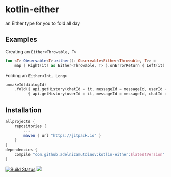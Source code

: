 # kotlin-either

an Either type for you to fold all day

## Examples

Creating an `Either<Throwable, T>`

```kotlin
fun <T> Observable<T>.either(): Observable<Either<Throwable, T>> =
    map { Right(it) as Either<Throwable, T> }.onErrorReturn { Left(it) }
```

Folding an `Either<Int, Long>`

```kotlin
unmakeId(dialogId)
    .fold({ api.getHistory(chatId = it, messageId = messageId, userId = null) },
          { api.getHistory(userId = it, messageId = messageId, chatId = null) })
```

## Installation

```groovy
allprojects {
    repositories {
        ...
        maven { url "https://jitpack.io" }
    }
}
dependencies {
    compile "com.github.adelnizamutdinov:kotlin-either:$latestVersion"
}
```

[![Build Status](https://travis-ci.org/adelnizamutdinov/kotlin-either.svg?branch=master)](https://travis-ci.org/adelnizamutdinov/kotlin-either)
[![](https://jitpack.io/v/adelnizamutdinov/kotlin-either.svg)](https://jitpack.io/#adelnizamutdinov/kotlin-either)
